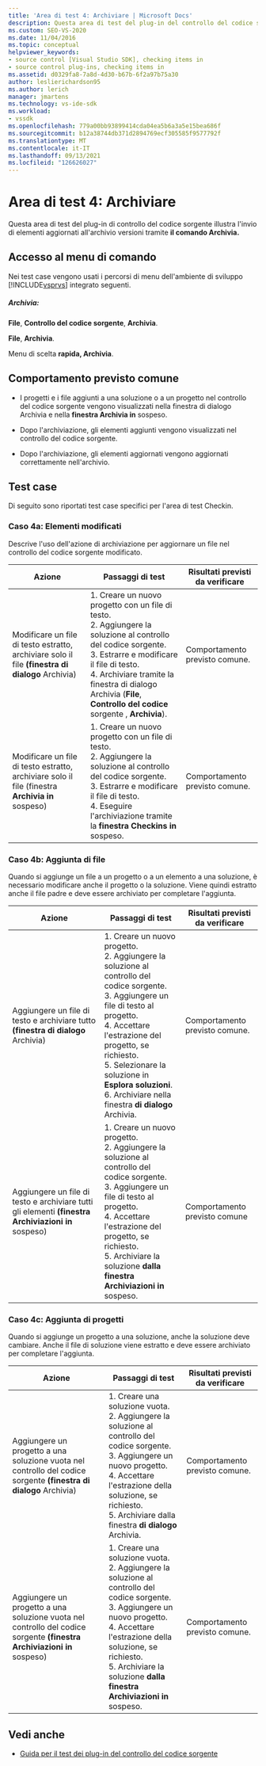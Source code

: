 ```yaml
---
title: 'Area di test 4: Archiviare | Microsoft Docs'
description: Questa area di test del plug-in del controllo del codice sorgente illustra l'invio di elementi aggiornati all'archivio versioni usando il comando Archivia.
ms.custom: SEO-VS-2020
ms.date: 11/04/2016
ms.topic: conceptual
helpviewer_keywords:
- source control [Visual Studio SDK], checking items in
- source control plug-ins, checking items in
ms.assetid: d0329fa8-7a8d-4d30-b67b-6f2a97b75a30
author: leslierichardson95
ms.author: lerich
manager: jmartens
ms.technology: vs-ide-sdk
ms.workload:
- vssdk
ms.openlocfilehash: 779a00bb93899414cda04ea5b6a3a5e15bea686f
ms.sourcegitcommit: b12a38744db371d2894769ecf305585f9577792f
ms.translationtype: MT
ms.contentlocale: it-IT
ms.lasthandoff: 09/13/2021
ms.locfileid: "126626027"
---
```

# <a name="test-area-4-check-in"></a>Area di test 4: Archiviare
Questa area di test del plug-in di controllo del codice sorgente illustra l'invio di elementi aggiornati all'archivio versioni tramite **il comando Archivia.**

## <a name="command-menu-access"></a>Accesso al menu di comando
 Nei test case vengono usati i percorsi di menu dell'ambiente di sviluppo [!INCLUDE[vsprvs](../../code-quality/includes/vsprvs_md.md)] integrato seguenti.

##### <a name="check-in"></a>Archivia:
 **File**, **Controllo del codice sorgente**, **Archivia**.

 **File**, **Archivia**.

 Menu di scelta **rapida, Archivia**.

## <a name="common-expected-behavior"></a>Comportamento previsto comune

- I progetti e i file aggiunti a una  soluzione o a un progetto nel controllo del codice sorgente vengono visualizzati nella finestra di dialogo Archivia e nella **finestra Archivia in** sospeso.

- Dopo l'archiviazione, gli elementi aggiunti vengono visualizzati nel controllo del codice sorgente.

- Dopo l'archiviazione, gli elementi aggiornati vengono aggiornati correttamente nell'archivio.

## <a name="test-cases"></a>Test case
 Di seguito sono riportati test case specifici per l'area di test Checkin.

### <a name="case-4a-modified-items"></a>Caso 4a: Elementi modificati
 Descrive l'uso dell'azione di archiviazione per aggiornare un file nel controllo del codice sorgente modificato.

|Azione|Passaggi di test|Risultati previsti da verificare|
|------------|----------------|--------------------------------|
|Modificare un file di testo estratto, archiviare solo il file **(finestra di dialogo** Archivia)|1. Creare un nuovo progetto con un file di testo.<br />2. Aggiungere la soluzione al controllo del codice sorgente.<br />3. Estrarre e modificare il file di testo.<br />4. Archiviare tramite la finestra di dialogo Archivia (**File**, **Controllo del codice** sorgente , **Archivia**).|Comportamento previsto comune.|
|Modificare un file di testo estratto, archiviare solo il file (finestra **Archivia in** sospeso)|1. Creare un nuovo progetto con un file di testo.<br />2. Aggiungere la soluzione al controllo del codice sorgente.<br />3. Estrarre e modificare il file di testo.<br />4. Eseguire l'archiviazione tramite la **finestra Checkins in** sospeso.|Comportamento previsto comune.|

### <a name="case-4b-adding-files"></a>Caso 4b: Aggiunta di file
 Quando si aggiunge un file a un progetto o a un elemento a una soluzione, è necessario modificare anche il progetto o la soluzione. Viene quindi estratto anche il file padre e deve essere archiviato per completare l'aggiunta.

|Azione|Passaggi di test|Risultati previsti da verificare|
|------------|----------------|--------------------------------|
|Aggiungere un file di testo e archiviare tutto **(finestra di dialogo** Archivia)|1. Creare un nuovo progetto.<br />2. Aggiungere la soluzione al controllo del codice sorgente.<br />3. Aggiungere un file di testo al progetto.<br />4. Accettare l'estrazione del progetto, se richiesto.<br />5. Selezionare la soluzione in **Esplora soluzioni**.<br />6. Archiviare nella finestra **di dialogo** Archivia.|Comportamento previsto comune.|
|Aggiungere un file di testo e archiviare tutti gli elementi **(finestra Archiviazioni in** sospeso)|1. Creare un nuovo progetto.<br />2. Aggiungere la soluzione al controllo del codice sorgente.<br />3. Aggiungere un file di testo al progetto.<br />4. Accettare l'estrazione del progetto, se richiesto.<br />5. Archiviare la soluzione **dalla finestra Archiviazioni in** sospeso.|Comportamento previsto comune|

### <a name="case-4c-adding-projects"></a>Caso 4c: Aggiunta di progetti
 Quando si aggiunge un progetto a una soluzione, anche la soluzione deve cambiare. Anche il file di soluzione viene estratto e deve essere archiviato per completare l'aggiunta.

|Azione|Passaggi di test|Risultati previsti da verificare|
|------------|----------------|--------------------------------|
|Aggiungere un progetto a una soluzione vuota nel controllo del codice sorgente **(finestra di dialogo** Archivia)|1. Creare una soluzione vuota.<br />2. Aggiungere la soluzione al controllo del codice sorgente.<br />3. Aggiungere un nuovo progetto.<br />4. Accettare l'estrazione della soluzione, se richiesto.<br />5. Archiviare dalla finestra **di dialogo** Archivia.|Comportamento previsto comune.|
|Aggiungere un progetto a una soluzione vuota nel controllo del codice sorgente **(finestra Archiviazioni in** sospeso)|1. Creare una soluzione vuota.<br />2. Aggiungere la soluzione al controllo del codice sorgente.<br />3. Aggiungere un nuovo progetto.<br />4. Accettare l'estrazione della soluzione, se richiesto.<br />5. Archiviare la soluzione **dalla finestra Archiviazioni in** sospeso.|Comportamento previsto comune.|

## <a name="see-also"></a>Vedi anche
- [Guida per il test dei plug-in del controllo del codice sorgente](../../extensibility/internals/test-guide-for-source-control-plug-ins.md)
